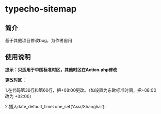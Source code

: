 # typecho-sitemap
## 简介
基于其他项目修改bug，为作者自用
## 使用说明
**提示：只适用于中国标准时区，其他时区在Action.php修改**

**更改时区**：

1.在代码第36行和第60行，把+08\:00更改。（如设置为东欧标准时间，把+08\:00 改为 +02\:00）

2.插入date_default_timezone_set('Asia/Shanghai'); 
